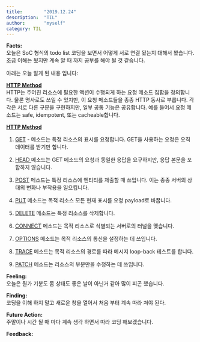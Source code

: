 ```yaml
---
title:        "2019.12.24"
description:  "TIL"
author:       "myself"
category: TIL
---
```

**Facts:** <br>
오늘은 SoC 형식의 todo list 코딩을 보면서 어떻게 서로 연결 됬는지 대해서 봤습니다. 조금 이해는 됬지만 계속 알 때 까지 공부를 해야 될 것 같습니다.

아래는 오늘 알게 된 내용 입니다:

<strong>[HTTP Method](https://developer.mozilla.org/ko/docs/Web/HTTP/Methods)</strong> <br>
HTTP는 주어진 리소스에 필요한 액션이 수행되게 하는 요청 메소드 집합을 정의합니다. 물론 명사로도 쓰일 수 있지만, 이 요청 메소드들을 종종 HTTP 동사로 부릅니다. 각각은 서로 다른 구문을 구현하지만, 일부 공통 기능은 공유합니다. 예를 들어서 요청 메소드는 safe, idempotent, 또는 cacheable합니다. <br>

<strong><ins>HTTP Method</ins></strong>

1. <ins>GET</ins> - 메소드는 특정 리소스의 표시를 요청합니다. GET을 사용하는 요청은 오직 데이터를 받기만 합니다. <br>

2. <ins>HEAD </ins> 메소드는 GET 메소드의 요청과 동일한 응답을 요구하지만, 응답 본문을 포함하지 않습니다.<br>

3. <ins>POST</ins> 메소드는 특정 리소스에 엔티티를 제출할 때 쓰입니다. 이는 종종 서버의 상태의 변화나 부작용을 일으킵니다. <br> 

4. <ins>PUT</ins> 메소드는 목적 리소스 모든 현재 표시를 요청 payload로 바꿉니다. <br>

5. <ins>DELETE</ins> 메소드는 특정 리소스를 삭제합니다.<br>

6. <ins>CONNECT</ins> 메소드는 목적 리소스로 식별되는 서버로의 터널을 맺습니다. <br>

7. <ins>OPTIONS</ins> 메소드는 목적 리소스의 통신을 설정하는 데 쓰입니다. <br>

8. <ins>TRACE</ins> 메소드는 목적 리소스의 경로를 따라 메시지 loop-back 테스트를 합니다. <br>

9. <ins>PATCH</ins> 메소드는 리소스의 부분만을 수정하는 데 쓰입니다. <br>

**Feeling:** <br>
오늘은 뭔가 기분도 몸 상태도 좋은 날이 아닌거 같아 많이 피곤 했습니다. 

**Finding:** <br>
코딩을 이해 하지 말고 새로운 창을 열어서 처음 부터 계속 따라 쳐야 된다. 

**Future Action:** <br>
주말이나 시간 될 때 마다 계속 생각 하면서 따라 코딩 해보겠습니다.


**Feedback:** <br>
